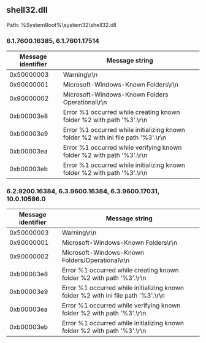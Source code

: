 ## shell32.dll

Path: %SystemRoot%\system32\shell32.dll

### 6.1.7600.16385, 6.1.7601.17514

Message identifier | Message string
--- | ---
0x50000003 | Warning\r\n
0x90000001 | Microsoft-Windows-Known Folders\r\n
0x90000002 | Microsoft-Windows-Known Folders Operational\r\n
0xb00003e8 | Error %1 occurred while creating known folder %2 with path '%3'.\r\n
0xb00003e9 | Error %1 occurred while initializing known folder %2 with ini file path '%3'.\r\n
0xb00003ea | Error %1 occurred while verifying known folder %2 with path '%3'.\r\n
0xb00003eb | Error %1 occurred while initializing known folder %2 with path '%3'.\r\n

### 6.2.9200.16384, 6.3.9600.16384, 6.3.9600.17031, 10.0.10586.0

Message identifier | Message string
--- | ---
0x50000003 | Warning\r\n
0x90000001 | Microsoft-Windows-Known Folders\r\n
0x90000002 | Microsoft-Windows-Known Folders/Operational\r\n
0xb00003e8 | Error %1 occurred while creating known folder %2 with path '%3'.\r\n
0xb00003e9 | Error %1 occurred while initializing known folder %2 with ini file path '%3'.\r\n
0xb00003ea | Error %1 occurred while verifying known folder %2 with path '%3'.\r\n
0xb00003eb | Error %1 occurred while initializing known folder %2 with path '%3'.\r\n
